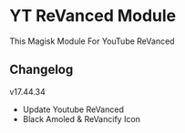# YT ReVanced Module
This Magisk Module For YouTube ReVanced

## Changelog
v17.44.34
- Update Youtube ReVanced
- Black Amoled & ReVancify Icon
